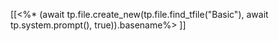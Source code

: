 [[<%*
(await tp.file.create_new(tp.file.find_tfile("Basic"), await tp.system.prompt(), true)).basename%> ]]




































